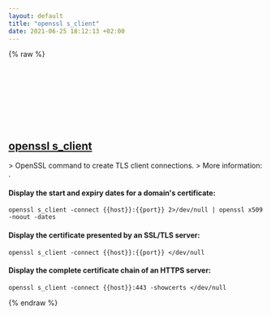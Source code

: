 ```yaml
---
layout: default
title: "openssl s_client"
date: 2021-06-25 18:12:13 +02:00
---
```

{% raw %}
<h2 id="openssl-s_client">
  <a href="/en/common/openssl-s_client.html">openssl s_client</a> <a href="#openssl-s_client"><svg class="icon">
    <use href="/assets/images/unicode_sprite.svg#link" />
  </svg></a>
</h2>
> OpenSSL command to create TLS client connections.
> More information: <https://www.openssl.org/docs/manmaster/man1/openssl-s_client.html>.

#### Display the start and expiry dates for a domain's certificate:
```shell
openssl s_client -connect {{host}}:{{port}} 2>/dev/null | openssl x509 -noout -dates
```
#### Display the certificate presented by an SSL/TLS server:
```shell
openssl s_client -connect {{host}}:{{port}} </dev/null
```
#### Display the complete certificate chain of an HTTPS server:
```shell
openssl s_client -connect {{host}}:443 -showcerts </dev/null
```
{% endraw %}
